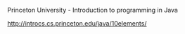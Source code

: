 Princeton University - Introduction to programming in Java

http://introcs.cs.princeton.edu/java/10elements/
